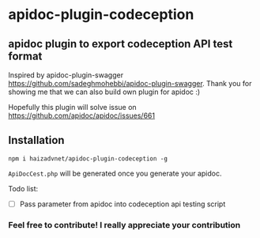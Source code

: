 # apidoc-plugin-codeception
## apidoc plugin to export codeception API test format

Inspired by apidoc-plugin-swagger
https://github.com/sadeghmohebbi/apidoc-plugin-swagger. Thank you for showing me that we can also build own plugin for apidoc :)


Hopefully this plugin will solve issue on https://github.com/apidoc/apidoc/issues/661

## Installation
```
npm i haizadvnet/apidoc-plugin-codeception -g
```

```ApiDocCest.php``` will be generated once you generate your apidoc.

Todo list:
- [ ] Pass parameter from apidoc into codeception api testing script

### Feel free to contribute! I really appreciate your contribution
